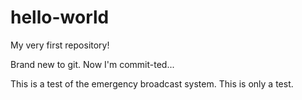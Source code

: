 # hello-world
My very first repository!

Brand new to git.  Now I'm commit-ted...

This is a test of the emergency broadcast system.  This is only a test.

